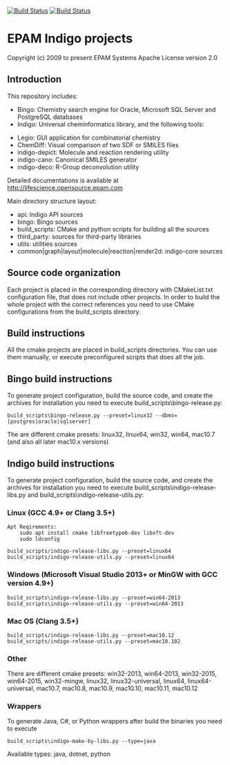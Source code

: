 [![Build Status](https://travis-ci.org/epam/Indigo.svg?branch=master)](https://travis-ci.org/epam/Indigo) [![Build Status](https://ci.appveyor.com/api/projects/status/github/epam/indigo?branch=master&svg=true)](https://ci.appveyor.com/project/mkviatkovskii/indigo)

# EPAM Indigo projects #

Copyright (c) 2009 to present EPAM Systems
Apache License version 2.0

## Introduction ##

This repository includes:
 * Bingo: Chemistry search engine for Oracle, Microsoft SQL Server and PostgreSQL databases
 * Indigo: Universal cheminformatics library, and the following tools:
  - Legio: GUI application for combinatorial chemistry
  - ChemDiff: Visual comparison of two SDF or SMILES files
  - indigo-depict: Molecule and reaction rendering utility
  - indigo-cano: Canonical SMILES generator
  - indigo-deco: R-Group deconvolution utility

Detailed documentations is available at http://lifescience.opensource.epam.com

Main directory structure layout:
 * api: Indigo API sources
 * bingo: Bingo sources
 * build_scripts: CMake and python scripts for building all the sources
 * third_party: sources for third-party libraries
 * utils: utilities sources
 * common|graph|layout|molecule|reaction|render2d: indigo-core sources

## Source code organization ##

Each project is placed in the corresponding directory with CMakeList.txt configuration
file, that does not include other projects. In order to build the whole project with the
correct references you need to use CMake configurations from the build_scripts directory.

## Build instructions ##

All the cmake projects are placed in build_scripts directories. You can use them manually,
or execute preconfigured scripts that does all the job.

## Bingo build instructions ##

To generate project configuration, build the source code, and create the archives for
installation you need to execute build_scripts\bingo-release.py:

	build_scripts\bingo-release.py --preset=linux32 --dbms=[postgres|oracle|sqlserver]

The are different cmake presets:
	linux32, linux64, win32, win64, mac10.7 (and also all later mac10.x versions)

## Indigo build instructions ##

To generate project configuration, build the source code, and create the archives for
installation you need to execute build_scripts\indigo-release-libs.py and
build_scripts\indigo-release-utils.py:


### Linux (GCC 4.9+ or Clang 3.5+)
	Apt Reqirements:
        sudo apt install cmake libfreetype6-dev libxft-dev
        sudo ldconfig	

	build_scripts/indigo-release-libs.py --preset=linux64
	build_scripts/indigo-release-utils.py --preset=linux64

### Windows (Microsoft Visual Studio 2013+ or MinGW with GCC version 4.9+)

	build_scripts\indigo-release-libs.py --preset=win64-2013
	build_scripts\indigo-release-utils.py --preset=win64-2013

### Mac OS (Clang 3.5+)

	build_scripts/indigo-release-libs.py --preset=mac10.12
	build_scripts/indigo-release-utils.py --preset=mac10.102

### Other

There are different cmake presets:
	win32-2013, win64-2013, win32-2015, win64-2015, win32-mingw, linux32, linux32-universal, linux64,
	linux64-universal, mac10.7, mac10.8, mac10.9, mac10.10, mac10.11, mac10.12

### Wrappers

To generate Java, C#, or Python wrappers after build the binaries you need to execute

    build_scripts\indigo-make-by-libs.py --type=java

Available types: java, dotnet, python

